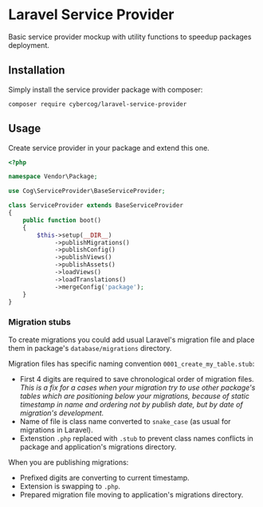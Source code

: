 # Laravel Service Provider

Basic service provider mockup with utility functions to speedup packages deployment.

## Installation

Simply install the service provider package with composer: 

```shell
composer require cybercog/laravel-service-provider
```

## Usage

Create service provider in your package and extend this one.

```php
<?php

namespace Vendor\Package;

use Cog\ServiceProvider\BaseServiceProvider;

class ServiceProvider extends BaseServiceProvider
{
    public function boot()
    {
        $this->setup(__DIR__)
             ->publishMigrations()
             ->publishConfig()
             ->publishViews()
             ->publishAssets()
             ->loadViews()
             ->loadTranslations()
             ->mergeConfig('package');
    }
}
```

### Migration stubs

To create migrations you could add usual Laravel's migration file and place them in package's `database/migrations` directory.

Migration files has specific naming convention `0001_create_my_table.stub`:

- First 4 digits are required to save chronological order of migration files. *This is a fix for a cases when your migration try to use other package's tables which are positioning below your migrations, because of static timestamp in name and ordering not by publish date, but by date of migration's development.*
- Name of file is class name converted to `snake_case` (as usual for migrations in Laravel).
- Extenstion `.php` replaced with `.stub` to prevent class names conflicts in package and application's migrations directory.

When you are publishing migrations:

- Prefixed digits are converting to current timestamp.
- Extension is swapping to `.php`.
- Prepared migration file moving to application's migrations directory.
